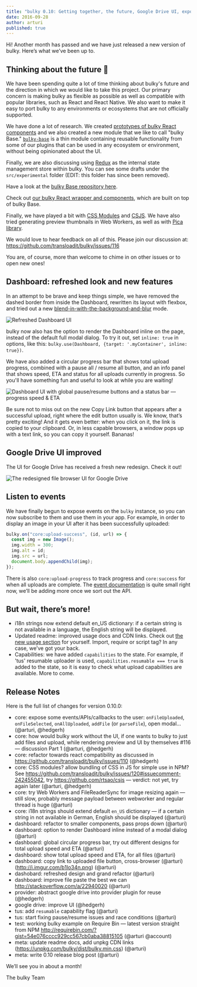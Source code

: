 ```yaml
---
title: "bulky 0.10: Getting together, the future, Google Drive UI, exposed events"
date: 2016-09-28
author: arturi
published: true
---
```


Hi! Another month has passed and we have just released a new version of bulky. Here’s what we’ve been up to.

## Thinking about the future 🔮

We have been spending quite a lot of time thinking about bulky's future and the direction in which we would like to take this project. Our primary concern is making bulky as flexible as possible as well as compatible with popular libraries, such as React and React Native. We also want to make it easy to port bulky to any environments or ecosystems that are not officially supported.

We have done a lot of research. We created [prototypes of bulky React components](https://github.com/hedgerh/bulky-react) and we also created a new module that we like to call "bulky Base." [`bulky-base`](https://github.com/hedgerh/bulky-base) is a thin module containing reusable functionality from some of our plugins that can be used in any ecosystem or environment, without being opinionated about the UI.

<!-- more -->

Finally, we are also discussing using [Redux](https://github.com/reactjs/redux) as the internal state management store within bulky. You can see some drafts under the `src/experimental` folder (EDIT: this folder has since been removed).

Have a look at the [bulky Base repository here](https://github.com/hedgerh/bulky-base).

Check out [our bulky React wrapper and components](https://github.com/hedgerh/bulky-react), which are built on top of bulky Base.

Finally, we have played a bit with [CSS Modules](https://github.com/css-modules) and [CSJS](https://github.com/rtsao/csjs). We have also tried generating preview thumbnails in Web Workers, as well as with [Pica library](https://github.com/nodeca/pica).

We would love to hear feedback on all of this. Please join our discussion at: <https://github.com/transloadit/bulky/issues/116>

You are, of course, more than welcome to chime in on other issues or to open new ones!

## Dashboard: refreshed look and new features

In an attempt to be brave and keep things simple, we have removed the dashed border from inside the Dashboard, rewritten its layout with flexbox, and tried out a new [blend-in-with-the-background-and-blur](https://cloud.githubusercontent.com/assets/1199054/18763191/35d31ddc-80da-11e6-9a2c-c46388857135.png) mode.

<img alt="Refreshed Dashboard UI" src="/images/blog/0.10/dashboard-sep-27-2016.jpg">

bulky now also has the option to render the Dashboard inline on the page, instead of the default full modal dialog. To try it out, set `inline: true` in options, like this: `bulky.use(Dashboard, {target: '.myContainer', inline: true})`.

We have also added a circular progress bar that shows total upload progress, combined with a pause all / resume all button, and an info panel that shows speed, ETA and status for all uploads currently in progress. So you'll have something fun and useful to look at while you are waiting!

<img alt="Dashboard UI with global pause/resume buttons and a status bar — progress speed & ETA" src="/images/blog/0.10/dashboard-pause-resume-sep-27-2016.jpg">

Be sure not to miss out on the new Copy Link button that appears after a successful upload, right where the edit button usually is. We know, that’s pretty exciting! And it gets even better: when you click on it, the link is copied to your clipboard. Or, in less capable browsers, a window pops up with a text link, so you can copy it yourself. Bananas!

## Google Drive UI improved

The UI for Google Drive has received a fresh new redesign. Check it out!

<img alt="The redesigned file browser UI for Google Drive" src="/images/blog/0.10/google-drive-ui-sep-27-2016.jpg">

## Listen to events

We have finally begun to expose events on the `bulky` instance, so you can now subscribe to them and use them in your app. For example, in order to display an image in your UI after it has been successfully uploaded:

```javascript
bulky.on("core:upload-success", (id, url) => {
  const img = new Image();
  img.width = 300;
  img.alt = id;
  img.src = url;
  document.body.appendChild(img);
});
```

There is also `core:upload-progress` to track progress and `core:success` for when all uploads are complete. The [event documentation](https://github.com/transloadit/bulky/#api) is quite small right now, we’ll be adding more once we sort out the API.

## But wait, there’s more!

- i18n strings now extend default en_US dictionary: if a certain string is not available in a language, the English string will be displayed.
- Updated readme: improved usage docs and CDN links. Check out [the new usage section](https://github.com/transloadit/bulky/#usage) for yourself. Import, require or script tag? In any case, we’ve got your back.
- Capabilities: we have added `capabilities` to the state. For example, if 'tus' resumable uploader is used, `capabilities.resumable === true` is added to the state, so it is easy to check what upload capabilities are available. More to come.

## Release Notes

Here is the full list of changes for version 0.10.0:

- core: expose some events/APIs/callbacks to the user: `onFileUploaded`, `onFileSelected`, `onAllUploaded`, `addFile` (or `parseFile`), open modal... (@arturi, @hedgerh)
- core: how would bulky work without the UI, if one wants to bulky to just add files and upload, while rendering preview and UI by themselves #116 — discussion Part 1 (@arturi, @hedgerh)
- core: refactor towards react compatibility as discussed in <https://github.com/transloadit/bulky/issues/110> (@hedgerh)
- core: CSS modules? allow bundling of CSS in JS for simple use in NPM? See <https://github.com/transloadit/bulky/issues/120#issuecomment-242455042>, try <https://github.com/rtsao/csjs> — verdict: not yet, try again later (@arturi, @hedgerh)
- core: try Web Workers and FileReaderSync for image resizing again — still slow, probably message payload between webworker and regular thread is huge (@arturi)
- core: i18n strings should extend default `en_US` dictionary — if a certain string in not available in German, English should be displayed (@arturi)
- dashboard: refactor to smaller components, pass props down (@arturi)
- dashboard: option to render Dashboard inline instead of a modal dialog (@arturi)
- dashboard: global circular progress bar, try out different designs for total upload speed and ETA (@arturi)
- dashboard: show total upload speed and ETA, for all files (@arturi)
- dashboard: copy link to uploaded file button, cross-browser (@arturi) (<http://i.imgur.com/b1Io34n.png>) (@arturi)
- dashobard: refreshed design and grand refactor (@arturi)
- dashboard: improve file paste the best we can <http://stackoverflow.com/a/22940020> (@arturi)
- provider: abstract google drive into provider plugin for reuse (@hedgerh)
- google drive: improve UI (@hedgerh)
- tus: add `resumable` capability flag (@arturi)
- tus: start fixing pause/resume issues and race conditions (@arturi)
- test: working bulky example on Require Bin — latest version straight from NPM <http://requirebin.com/?gist=54e076cccc929cc567cb0aba38815105> (@arturi @account)
- meta: update readme docs, add unpkg CDN links (<https://unpkg.com/bulky/dist/bulky.min.css>) (@arturi)
- meta: write 0.10 release blog post (@arturi)

We’ll see you in about a month!

The bulky Team
